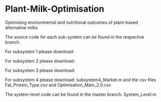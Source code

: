 # Plant-Milk-Optimisation
Optimising environmental and nutritional outcomes of plant-based alternative milks

The source code for each sub-system can be found in the respective branch.

For subsystem 1 please download:

For subsystem 2 please download:

For subsystem 3 please download:

For subsystem 4 please download: subsystem4_Market.m and the csv files Fat_Protein_Type.csv and Optimisation_Main_2.0.csv

The system-level code can be found in the master branch: System_Level.m
